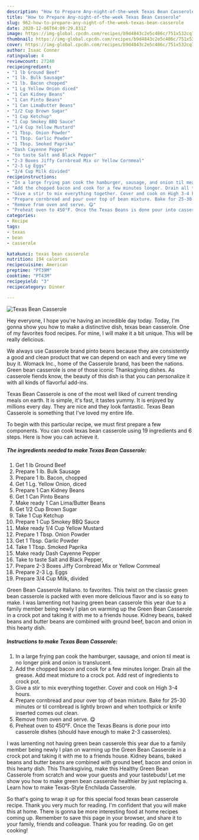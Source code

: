 ```yaml
---
description: "How to Prepare Any-night-of-the-week Texas Bean Casserole"
title: "How to Prepare Any-night-of-the-week Texas Bean Casserole"
slug: 962-how-to-prepare-any-night-of-the-week-texas-bean-casserole
date: 2020-12-06T04:09:29.831Z
image: https://img-global.cpcdn.com/recipes/b9d4843c2e5c486c/751x532cq70/texas-bean-casserole-recipe-main-photo.jpg
thumbnail: https://img-global.cpcdn.com/recipes/b9d4843c2e5c486c/751x532cq70/texas-bean-casserole-recipe-main-photo.jpg
cover: https://img-global.cpcdn.com/recipes/b9d4843c2e5c486c/751x532cq70/texas-bean-casserole-recipe-main-photo.jpg
author: Isaac Conner
ratingvalue: 4
reviewcount: 27240
recipeingredient:
- "1 lb Ground Beef"
- "1 lb. Bulk Sausage"
- "1 lb. Bacon chopped"
- "1 Lg Yellow Onion diced"
- "1 Can Kidney Beans"
- "1 Can Pinto Beans"
- "1 Can LimaButter Beans"
- "1/2 Cup Brown Sugar"
- "1 Cup Ketchup"
- "1 Cup Smokey BBQ Sauce"
- "1/4 Cup Yellow Mustard"
- "1 Tbsp. Onion Powder"
- "1 Tbsp. Garlic Powder"
- "1 Tbsp. Smoked Paprika"
- "Dash Cayenne Pepper"
- "to taste Salt and Black Pepper"
- "2-3 Boxes Jiffy Cornbread Mix or Yellow Cornmeal"
- "2-3 Lg Eggs"
- "3/4 Cup Milk divided"
recipeinstructions:
- "In a large frying pan cook the hamburger, sausage, and onion til meat is no longer pink and onion is translucent."
- "Add the chopped bacon and cook for a few minutes longer. Drain all the grease. Add meat mixture to a crock pot. Add rest of ingredients to crock pot."
- "Give a stir to mix everything together. Cover and cook on High 3-4 hours."
- "Prepare cornbread and pour over top of bean mixture. Bake for 25-30 minutes or til cornbread is lightly brown and when toothpick or knife inserted comes out clean."
- "Remove from oven and serve. 😋"
- "Preheat oven to 450°F. Once the Texas Beans is done pour into casserole dishes (should have enough to make 2-3 casseroles)."
categories:
- Recipe
tags:
- texas
- bean
- casserole

katakunci: texas bean casserole 
nutrition: 194 calories
recipecuisine: American
preptime: "PT39M"
cooktime: "PT43M"
recipeyield: "3"
recipecategory: Dinner

---
```



![Texas Bean Casserole](https://img-global.cpcdn.com/recipes/b9d4843c2e5c486c/751x532cq70/texas-bean-casserole-recipe-main-photo.jpg)

Hey everyone, I hope you're having an incredible day today. Today, I'm gonna show you how to make a distinctive dish, texas bean casserole. One of my favorites food recipes. For mine, I will make it a bit unique. This will be really delicious.

We always use Casserole brand pinto beans because they are consistently a good and clean product that we can depend on each and every time we buy it. Womack Inc., home of the Casserole brand, has been the nations. Green bean casserole is one of those iconic Thanksgiving dishes. As casserole fiends know, the beauty of this dish is that you can personalize it with all kinds of flavorful add-ins.

Texas Bean Casserole is one of the most well liked of current trending meals on earth. It is simple, it's fast, it tastes yummy. It is enjoyed by millions every day. They are nice and they look fantastic. Texas Bean Casserole is something that I've loved my entire life.


To begin with this particular recipe, we must first prepare a few components. You can cook texas bean casserole using 19 ingredients and 6 steps. Here is how you can achieve it.

<!--inarticleads1-->

##### The ingredients needed to make Texas Bean Casserole:

1. Get 1 lb Ground Beef
1. Prepare 1 lb. Bulk Sausage
1. Prepare 1 lb. Bacon, chopped
1. Get 1 Lg. Yellow Onion, diced
1. Prepare 1 Can Kidney Beans
1. Get 1 Can Pinto Beans
1. Make ready 1 Can Lima/Butter Beans
1. Get 1/2 Cup Brown Sugar
1. Take 1 Cup Ketchup
1. Prepare 1 Cup Smokey BBQ Sauce
1. Make ready 1/4 Cup Yellow Mustard
1. Prepare 1 Tbsp. Onion Powder
1. Get 1 Tbsp. Garlic Powder
1. Take 1 Tbsp. Smoked Paprika
1. Make ready Dash Cayenne Pepper
1. Take to taste Salt and Black Pepper,
1. Prepare 2-3 Boxes Jiffy Cornbread Mix or Yellow Cornmeal
1. Prepare 2-3 Lg. Eggs
1. Prepare 3/4 Cup Milk, divided


Green Bean Casserole Italiano. to favorites. This twist on the classic green bean casserole is packed with even more delicious flavor and is so easy to make. I was lamenting not having green bean casserole this year due to a family member being newly I plan on warming up the Green Bean Casserole in a crock pot and taking it with me to a friends house. Kidney beans, baked beans and butter beans are combined with ground beef, bacon and onion in this hearty dish. 

<!--inarticleads2-->

##### Instructions to make Texas Bean Casserole:

1. In a large frying pan cook the hamburger, sausage, and onion til meat is no longer pink and onion is translucent.
1. Add the chopped bacon and cook for a few minutes longer. Drain all the grease. Add meat mixture to a crock pot. Add rest of ingredients to crock pot.
1. Give a stir to mix everything together. Cover and cook on High 3-4 hours.
1. Prepare cornbread and pour over top of bean mixture. Bake for 25-30 minutes or til cornbread is lightly brown and when toothpick or knife inserted comes out clean.
1. Remove from oven and serve. 😋
1. Preheat oven to 450°F. Once the Texas Beans is done pour into casserole dishes (should have enough to make 2-3 casseroles).


I was lamenting not having green bean casserole this year due to a family member being newly I plan on warming up the Green Bean Casserole in a crock pot and taking it with me to a friends house. Kidney beans, baked beans and butter beans are combined with ground beef, bacon and onion in this hearty dish. This Thanksgiving, make this Healthy Green Bean Casserole from scratch and wow your guests and your tastebuds! Let me show you how to make green bean casserole healthier by just replacing a. Learn how to make Texas-Style Enchilada Casserole. 

So that's going to wrap it up for this special food texas bean casserole recipe. Thank you very much for reading. I'm confident that you will make this at home. There is gonna be more interesting food at home recipes coming up. Remember to save this page in your browser, and share it to your family, friends and colleague. Thank you for reading. Go on get cooking!
